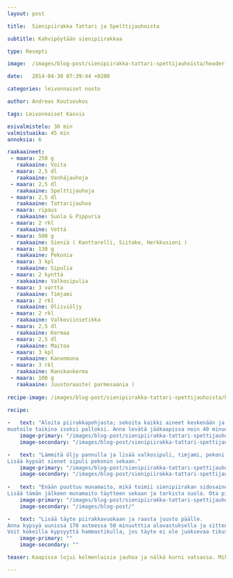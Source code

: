 ```yaml
---
layout: post

title:	Sienipiirakka Tattari ja Spelttijauhoista 

subtitle: Kahvipöytään sienipiirakkaa

type: Resepti

image:	/images/blog-post/sienipiirakka-tattari-spettijauhoista/header-bg/J64A1735.jpg

date:	2014-04-30 07:39:44 +0200

categories: leivonnaiset nosto

author: Andreas Koutsoukos

tags: Leivonnaiset Kasvis

esivalmistelu: 30 min
valmistuaika: 45 min
annoksia: 6

raakaaineet:
 - maara: 250 g	
   raakaaine: Voita
 - maara: 2,5 dl	
   raakaaine: Venhäjauhoja
 - maara: 2,5 dl	
   raakaaine: Spelttijauhoja
 - maara: 2,5 dl	
   raakaaine: Tattarijauhoa
 - maara: ripaus	
   raakaaine: Suola & Pippuria
 - maara: 2 rkl	
   raakaaine: Vettä
 - maara: 500 g	
   raakaaine: Sieniä ( Kanttarelli, Siitake, Herkkusieni )
 - maara: 130 g	
   raakaaine: Pekonia
 - maara: 3 kpl	
   raakaaine: Sipulia
 - maara: 2 kynttä	
   raakaaine: Valkosipulia
 - maara: 3 vartta	
   raakaaine: Timjami
 - maara: 2 rkl	
   raakaaine: Oliiviöljy
 - maara: 2 rkl	
   raakaaine: Valkoviinietikka
 - maara: 2,5 dl	
   raakaaine: Kermaa
 - maara: 2,5 dl	
   raakaaine: Maitoa
 - maara: 3 kpl	
   raakaaine: Kananmuna
 - maara: 3 rkl	
   raakaaine: Ranskankerma
 - maara: 100 g	
   raakaaine: Juustoraaste( parmesaania )   
   
recipe-image: /images/blog-post/sienipiirakka-tattari-spettijauhoista/header-bg/J64A1739.jpg
   
recipe: 

-   text: "Aloita piirakkapohjasta; sekoita kaikki aineet keskenään ja 
muotoile taikina isoksi palloksi. Anna levätä jääkaapissa noin 40 minuuttia. Seuraavaksi voi tehdä täytteen."
    image-primary: "/images/blog-post/sienipiirakka-tattari-spettijauhoista/images/sekoitus-1024x682.jpg"
    image-secondary: "/images/blog-post/sienipiirakka-tattari-spettijauhoista/images/J64A16911-1024x682.jpg"

-   text: "Lämmitä öljy pannulla ja lisää valkosipuli, timjami, pekoni sekä sipuli ja kuulota kunnes sipuli on läpikuultava ja pekoni rapea. Siirrä pekoni sipulit kulhoon ja paista pilkotut sienet. Freesaa sieniä ja lisää viinietikkaa sekaan antamaan happoa. Jos sinulla on kevät sipulinvarsia, voit lisätä ne tässä vaiheessa. Voit myös käyttää muita yrttejä antamaa makua ja väriä.
Lisää kypsät sienet sipuli pekonin sekaan."
    image-primary: "/images/blog-post/sienipiirakka-tattari-spettijauhoista/images/J64A1695-1024x682.jpg"
    image-secondary: "/images/blog-post/sienipiirakka-tattari-spettijauhoista/images/J64A1700-1024x682.jpg"
    
-   text: "Enään puuttuu munamaito, mikä toimii sienipiirakan sidosaineena. Mittaa ja sekoita aineet yhteen.
Lisää tämän jälkeen munamaito täytteen sekaan ja tarkista suola. Ota piirakkapohja jääkaapista ja muotoile se voideltuun vuokaan pohjalle ja reunoille. Voi helpottaa työtä kaulimalla pohjan. Kun olet saannut pohjan vuokaan, laita päälle foliota ja paistokuulat tai herneet. Pistele folioon haarukalla muutama reikä, jotta haihtuva neste pääsee läpi. Lämmitä uuni 180 asteeseen ja esi-paista pohjaa noin 30-40 min paksuudesta riippuen."
    image-primary: "/images/blog-post/sienipiirakka-tattari-spettijauhoista/images/J64A1703-1024x682.jpg"
    image-secondary: "/images/blog-post/"

-   text: "Lisää täyte piirakkavuokaan ja raasta juusto päälle.
Anna kypsyä uunissa 170 asteessa 50 minuutttia alavastuksella ja sitten 40 minuuttia ylätasolla. (Huom paistoaika riippuu piirakan koosta. )
Voit kokeilla kypsyyttä hammastikulla, jos täyte ei ole juoksevaa tikussa niin se on kypsä. Nauti sellaisenaan tai pienen vihreän salaatin kanssa."
    image-primary: ""
    image-secondary: ""

teaser: Kaapissa lojui kolmenlaisia jauhoa ja nälkä kurni vatsassa. Mikä parempaa niistä voisikaan saada aikaan kuin ruokaisan piirakan, todellista comfort foodia! Siitä sitten kauppaan hakemaan sieniä, joista syntyisi korkeareunainen näyttävä sienipiirakka. Resepti on yksinkertainen, mutta vaatii hieman teknisiä taitoja. Piirakkapohjan voi tehdä myös matalalle vuoalle, jolloin voit puolittaa taikinamäärän.   

---
```


<section>
<p>

</p>
</section>